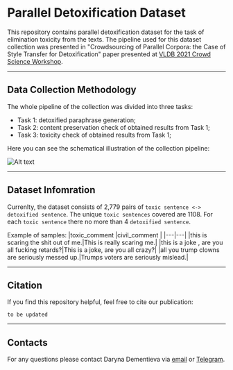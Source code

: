 # Parallel Detoxification Dataset
This repository contains parallel detoxification dataset for the task of elimination toxicity from the texts. The pipeline used for this dataset collection was presented in "Crowdsourcing of Parallel Corpora: the Case of Style Transfer for Detoxification" paper presented at [VLDB 2021 Crowd Science Workshop](https://crowdscience.ai/conference_events/vldb21).

***

## Data Collection Methodology
The whole pipeline of the collection was divided into three tasks:
- Task 1: detoxified paraphrase generation;
- Task 2: content preservation check of obtained results from Task 1;
- Task 3: toxicity check of obtained results from Task 1;

Here you can see the schematical illustration of the collection pipeline:

![Alt text](https://github.com/skoltech-nlp/parallel_detoxification_dataset/blob/main/collection_pipeline_small.jpg)

***

## Dataset Infomration

Currenlty, the dataset consists of 2,779 pairs of `toxic sentence <-> detoxified sentence`. The unique `toxic sentences` covered are 1108. For each `toxic sentence` there no more than 4 `detoxified sentence`.

Example of samples:
|toxic_comment   |civil_comment   |
|---|---|
|this is scaring the shit out of me.|This is really scaring me.|
|this is a joke , are you all fucking retards?|This is a joke, are you all crazy?|
|all you trump clowns are seriously messed up.|Trumps voters are seriously mislead.|

***

## Citation

If you find this repository helpful, feel free to cite our publication:
```
to be updated
```

***

## Contacts

For any questions please contact Daryna Dementieva via [email](mailto:daryna.dementieva@skoltech.ru) or [Telegram](https://t.me/dementyeva_ds).
